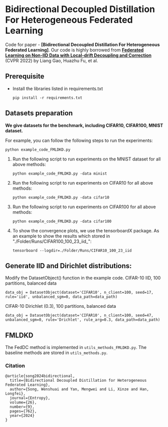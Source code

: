 # Bidirectional Decoupled Distillation For Heterogeneous Federated Learning
Code for paper - **[Bidirectional Decoupled Distillation For Heterogeneous Federated Learning]**. Our code is highly borrowed from [**Federated Learning on Non-IID Data with Local-drift Decoupling and Correction**](https://github.com/gaoliang13/FedDC.git) (CVPR 2022) by Liang Gao, Huazhu Fu, et al.


## Prerequisite
* Install the libraries listed in requirements.txt
    ```
    pip install -r requirements.txt
    ```

## Datasets preparation
**We give datasets for the benchmark, including CIFAR10, CIFAR100, MNIST dataset.**




For example, you can follow the following steps to run the experiments:

```python example_code_FMLDKD.py```

1. Run the following script to run experiments on the MNIST dataset for all above methods:
    ```
    python example_code_FMLDKD.py -data minist
    ```
    
2. Run the following script to run experiments on CIFAR10 for all above methods:
    ```
    python example_code_FMLDKD.py -data cifar10
    ```
    
3. Run the following script to run experiments on CIFAR100 for all above methods:
    ```
    python example_code_FMLDKD.py -data cifar100
    ```
    
4. To show the convergence plots, we use the tensorboardX package. As an example to show the results which stored in "./Folder/Runs/CIFAR100_100_23_iid_":
    ```
    tensorboard --logdir=./Folder/Runs/CIFAR10_100_23_iid
    ```
    
    
## Generate IID and Dirichlet distributions:
Modify the DatasetObject() function in the example code.
CIFAR-10 IID, 100 partitions, balanced data
```
data_obj = DatasetObject(dataset='CIFAR10', n_client=100, seed=17, rule='iid', unbalanced_sgm=0, data_path=data_path)
```
CIFAR-10 Dirichlet (0.3), 100 partitions, balanced data
```
data_obj = DatasetObject(dataset='CIFAR10', n_client=100, seed=47, unbalanced_sgm=0, rule='Drichlet', rule_arg=0.3, data_path=data_path)
```


## FMLDKD 
The FedDC method is implemented in ```utils_methods_FMLDKD.py```. The baseline methods are stored in ```utils_methods.py```.

### Citation

```
@article{song2024bidirectional,
  title={Bidirectional Decoupled Distillation for Heterogeneous Federated Learning},
  author={Song, Wenshuai and Yan, Mengwei and Li, Xinze and Han, Longfei},
  journal={Entropy},
  volume={26},
  number={9},
  pages={762},
  year={2024}
}
```
